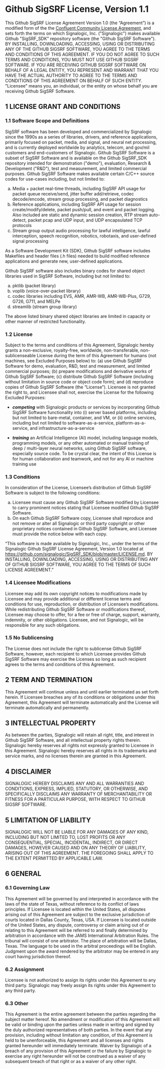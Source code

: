 # Github SigSRF License, Version 1.1

This Github SigSRF License Agreement Version 1.0 (the “Agreement”) is a modified form of the the [Confluent Community License Agreement](https://www.confluent.io/confluent-community-license/), and sets forth the terms on which Signalogic, Inc. ("Signalogic") makes available Github "SigSRF_SDK" repository software (the "Github SigSRF Software"). BY INSTALLING, DOWNLOADING, ACCESSING, USING OR DISTRIBUTING ANY OF THE GITHUB SIGSRF SOFTWARE, YOU AGREE TO THE TERMS AND CONDITIONS OF THIS AGREEMENT. IF YOU DO NOT AGREE TO SUCH TERMS AND CONDITIONS, YOU MUST NOT USE GITHUB SIGSRF SOFTWARE. IF YOU ARE RECEIVING GITHUB SIGSRF SOFTWARE ON BEHALF OF A LEGAL ENTITY, YOU REPRESENT AND WARRANT THAT YOU HAVE THE ACTUAL AUTHORITY TO AGREE TO THE TERMS AND CONDITIONS OF THIS AGREEMENT ON BEHALF OF SUCH ENTITY. "Licensee" means you, an individual, or the entity on whose behalf you are receiving Github SigSRF Software.

## 1 LICENSE GRANT AND CONDITIONS

### 1.1 Software Scope and Definitions

SigSRF software has been developed and commercialized by Signalogic since the 1990s as a series of libraries, drivers, and reference applications, primarily focused on packet, media, and signal, and neural net processing, and is currently deployed worldwide by analytics, telecom, and gov/mil customers and end-customers of Signalogic. Github SigSRF Software is a subset of SigSRF Software and is available on the Github SigSRF_SDK repository intended for demonstration ("demo"), evaluation, Research & Development ("R&D"), test and measurement, and limited commercial purposes. Github SigSRF Software makes available certain C/C++ source codes for use-cases including, but not limited to:

<ol type="a">
  <li>Media + packet real-time threads, including SigSRF API usage for packet queue receive/send, jitter buffer add/retrieve, codec decode/encode, stream group processing, and packet diagnostics</li>
  <li>Reference applications, including SigSRF API usage for session create/modify/delete, packet push/pull, and event and packet logging. Also included are static and dynamic session creation, RTP stream auto-detect, packet pcap and UDP input, and UDP encapsulated TCP protocols</li>
  <li>Stream group output audio processing for lawful intelligence, lawful interception, speech recognition, robotics, robotaxis, and user-defined signal processing</li>
</ol>

As a Software Development Kit (SDK), Github SigSRF software includes Makefiles and header files (.h files) needed to build modified reference applications and generate new, user-defined applications.

Github SigSRF software also includes binary codes for shared object libraries used in SigSRF Software, including but not limited to:

<ol type="a">
  <li>pktlib (packet library)</li>
  <li>voplib (voice-over-packet library)</li>
  <li>codec libraries including EVS, AMR, AMR-WB, AMR-WB-Plus, G729, G726, G711, and MELPe</li>
  <li>streamlib (stream group library)</li>
</ol>

The above listed binary shared object libraries are limited in capacity or other manner of restricted functionality.

### 1.2 License

Subject to the terms and conditions of this Agreement, Signalogic hereby grants a non-exclusive, royalty-free, worldwide, non-transferable, non-sublicenseable License during the term of this Agreement for humans (not machines, see Excluded Purposes below) to: (a) use Github SigSRF Software for demo, evaluation, R&D, test and measurement, and limited commercial purposes; (b) prepare modifications and derivative works of Github SigSRF Software; (c) distribute Github SigSRF Software (including without limitation in source code or object code form); and (d) reproduce copies of Github SigSRF Software (the “License”). Licensee is not granted the right to, and Licensee shall not, exercise the License for the following Excluded Purposes:

* <i><b>competing</b></i> with Signalogic products or services by incorporating Github SigSRF Software functionality into (i) server based platforms, including but not limited to bare-metal, container, and VM, or (ii) online services, including but not limited to software-as-a-service, platform-as-a-service, and infrastructure-as-a-service

* <i><b>training</b></i> an Artificial Intelligence (AI) model, including language models, programming models, or any other automated or manual training of deep / multi-layer neural networks, using Github SigSRF software, especially source code. To be crystal clear, the intent of this License is for human collaboration and teamwork, and not for any AI or machine training use

### 1.3 Conditions

In consideration of the License, Licensee’s distribution of Github SigSRF Software is subject to the following conditions:

<ol type="a">
  <li>Licensee must cause any Github SigSRF Software modified by Licensee to carry prominent notices stating that Licensee modified Github SigSRF Software.</li>

  <li>On each Github SigSRF Software copy, Licensee shall reproduce and not remove or alter all Signalogic or third party copyright or other proprietary notices 
contained in Github SigSRF Software, and Licensee must provide the notice below with each copy.</li>
</ol>

“This software is made available by Signalogic, Inc., under the terms of the Signalogic Github SigSRF License Agreement, Version 1.0 located at 
https://github.com/signalogic/SigSRF_SDK/blob/master/LICENSE.md. BY INSTALLING, DOWNLOADING, ACCESSING, USING OR DISTRIBUTING ANY OF GITHUB SIGSRF SOFTWARE, YOU 
AGREE TO THE TERMS OF SUCH LICENSE AGREEMENT.”

### 1.4 Licensee Modifications

Licensee may add its own copyright notices to modifications made by Licensee and may provide additional or different license terms and conditions for use, 
reproduction, or distribution of Licensee’s modifications. While redistributing Github SigSRF Software or modifications thereof, Licensee may choose to offer, for 
a fee or free of charge, support, warranty, indemnity, or other obligations. Licensee, and not Signalogic, will be responsible for any such obligations.

### 1.5 No Sublicensing

The License does not include the right to sublicense Github SigSRF Software, however, each recipient to which Licensee provides Github SigSRF Software may 
exercise the Licenses so long as such recipient agrees to the terms and conditions of this Agreement.

## 2 TERM AND TERMINATION

This Agreement will continue unless and until earlier terminated as set forth herein. If Licensee breaches any of its conditions or obligations under this Agreement, 
this Agreement will terminate automatically and the License will terminate automatically and permanently.

## 3 INTELLECTUAL PROPERTY

As between the parties, Signalogic will retain all right, title, and interest in Github SigSRF Software, and all intellectual property rights therein. Signalogic 
hereby reserves all rights not expressly granted to Licensee in this Agreement. Signalogic hereby reserves all rights in its trademarks and service marks, and no 
licenses therein are granted in this Agreement.

## 4 DISCLAIMER

SIGNALOGIC HEREBY DISCLAIMS ANY AND ALL WARRANTIES AND CONDITIONS, EXPRESS, IMPLIED, STATUTORY, OR OTHERWISE, AND SPECIFICALLY DISCLAIMS ANY WARRANTY OF 
MERCHANTABILITY OR FITNESS FOR A PARTICULAR PURPOSE, WITH RESPECT TO GITHUB SIGSRF SOFTWARE.

## 5 LIMITATION OF LIABILITY

SIGNALOGIC WILL NOT BE LIABLE FOR ANY DAMAGES OF ANY KIND, INCLUDING BUT NOT LIMITED TO, LOST PROFITS OR ANY CONSEQUENTIAL, SPECIAL, INCIDENTAL, INDIRECT, OR DIRECT 
DAMAGES, HOWEVER CAUSED AND ON ANY THEORY OF LIABILITY, ARISING OUT OF THIS AGREEMENT. THE FOREGOING SHALL APPLY TO THE EXTENT PERMITTED BY APPLICABLE LAW.

## 6 GENERAL

### 6.1  Governing Law

This Agreement will be governed by and interpreted in accordance with the laws of the state of Texas, without reference to its conflict of laws principles. If 
Licensee is located within the United States, all disputes arising out of this Agreement are subject to the exclusive jurisdiction of courts located in Dallas County, 
Texas, USA. If Licensee is located outside of the United States, any dispute, controversy or claim arising out of or relating to this Agreement will be referred to 
and finally determined by arbitration in accordance with the JAMS International Arbitration Rules. The tribunal will consist of one arbitrator. The place of 
arbitration will be Dallas, Texas. The language to be used in the arbitral proceedings will be English. Judgment upon the award rendered by the arbitrator may be 
entered in any court having jurisdiction thereof.

### 6.2  Assignment

Licensee is not authorized to assign its rights under this Agreement to any third party. Signalogic may freely assign its rights under this Agreement to any third 
party.

### 6.3  Other

This Agreement is the entire agreement between the parties regarding the subject matter hereof. No amendment or modification of this Agreement will be valid or 
binding upon the parties unless made in writing and signed by the duly authorized representatives of both parties. In the event that any provision, including without 
limitation any condition, of this Agreement is held to be unenforceable, this Agreement and all licenses and rights granted hereunder will immediately terminate. 
Waiver by Signalogic of a breach of any provision of this Agreement or the failure by Signalogic to exercise any right hereunder will not be construed as a waiver 
of any subsequent breach of that right or as a waiver of any other right.
